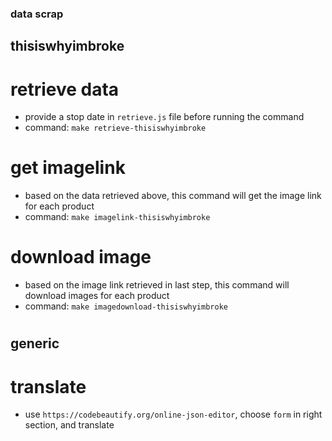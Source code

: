### data scrap 

## thisiswhyimbroke

# retrieve data
* provide a stop date in `retrieve.js` file before running the command 
* command: `make retrieve-thisiswhyimbroke`

# get imagelink
* based on the data retrieved above, this command will get the image link for each product
* command: `make imagelink-thisiswhyimbroke`

# download image
* based on the image link retrieved in last step, this command will download images for each product
* command: `make imagedownload-thisiswhyimbroke`

# 

## generic 

# translate
* use `https://codebeautify.org/online-json-editor`, choose `form` in right section, and translate
